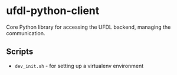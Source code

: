 # ufdl-python-client
Core Python library for accessing the UFDL backend, managing the communication.

## Scripts

* `dev_init.sh` - for setting up a virtualenv environment
